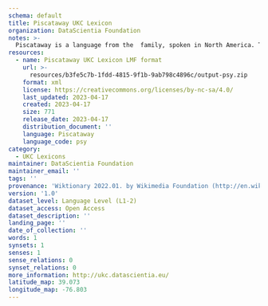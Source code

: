 ```yaml
---
schema: default
title: Piscataway UKC Lexicon
organization: DataScientia Foundation
notes: >-
  Piscataway is a language from the  family, spoken in North America. The UKC Lexicon of Piscataway is represented as a lexico-semantic network. It consists of words, word senses, synsets, as well as sense-level and synset-level relationships.
resources:
  - name: Piscataway UKC Lexicon LMF format
    url: >-
      resources/b3fe5c7b-1fdd-4815-9f1b-9ab798c4896c/output-psy.zip
    format: xml
    license: https://creativecommons.org/licenses/by-nc-sa/4.0/
    last_updated: 2023-04-17
    created: 2023-04-17
    size: 771
    release_date: 2023-04-17
    distribution_document: ''
    language: Piscataway
    language_code: psy
category:
  - UKC Lexicons
maintainer: DataScientia Foundation
maintainer_email: ''
tags: ''
provenance: 'Wiktionary 2022.01. by Wikimedia Foundation (http://en.wiktionary.org); Princeton WordNet 2.1 by Princeton University (https://wordnet.princeton.edu)'
version: '1.0'
dataset_level: Language Level (L1-2)
dataset_access: Open Access
dataset_description: ''
landing_page: ''
date_of_collection: ''
words: 1
synsets: 1
senses: 1
sense_relations: 0
synset_relations: 0
more_information: http://ukc.datascientia.eu/
latitude_map: 39.073
longitude_map: -76.803
---
```

